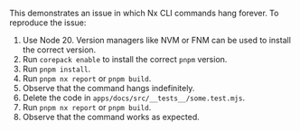 This demonstrates an issue in which Nx CLI commands hang forever. To reproduce the issue:

1. Use Node 20. Version managers like NVM or FNM can be used to install the correct version.
2. Run `corepack enable` to install the correct `pnpm` version.
3. Run `pnpm install`.
4. Run `pnpm nx report` or `pnpm build`.
5. Observe that the command hangs indefinitely.
6. Delete the code in `apps/docs/src/__tests__/some.test.mjs`.
7. Run `pnpm nx report` or `pnpm build`.
8. Observe that the command works as expected.
